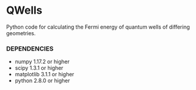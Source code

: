# QWells
Python code for calculating the Fermi energy of quantum wells of differing geometries.

### DEPENDENCIES
- numpy 1.17.2 or higher
- scipy 1.3.1 or higher
- matplotlib 3.1.1 or higher 
- python 2.8.0 or higher



